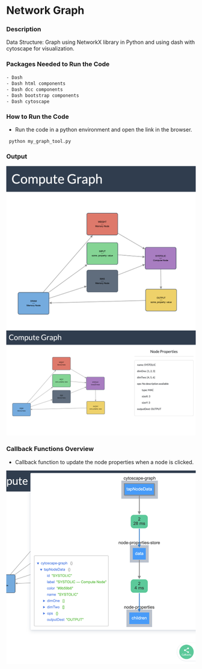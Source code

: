 # Network Graph

### Description 
Data Structure: Graph using NetworkX library in Python and using dash with cytoscape for visualization.

### Packages Needed to Run the Code
```- NetworkX
- Dash
- Dash html components
- Dash dcc components
- Dash bootstrap components
- Dash cytoscape
```

### How to Run the Code
- Run the code in a python environment and open the link in the browser.
```
 python my_graph_tool.py
 ```


### Output

![alt text](images/graph.png)
![alt text](images/node_properties.png)


### Callback Functions Overview

- Callback function to update the node properties when a node is clicked.

![alt text](images/callback_function.png)
